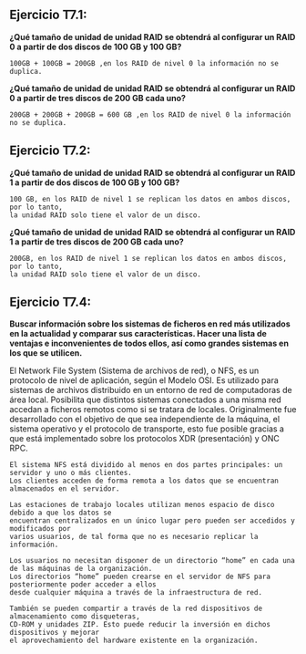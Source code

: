 <h2><b>Ejercicio T7.1:</b></h2>
<b>¿Qué tamaño de unidad de unidad RAID se obtendrá al configurar 
    un RAID 0 a partir de dos discos de 100 GB y 100 GB?</b>

    100GB + 100GB = 200GB ,en los RAID de nivel 0 la información no se duplica.

<b>¿Qué tamaño de unidad de unidad RAID se obtendrá al configurar 
    un RAID 0 a partir de tres discos de 200 GB cada uno?</b>    

    200GB + 200GB + 200GB = 600 GB ,en los RAID de nivel 0 la información no se duplica.

<h2><b>Ejercicio T7.2:</b></h2>
<b>¿Qué tamaño de unidad de unidad RAID se obtendrá al configurar 
    un RAID 1 a partir de dos discos de 100 GB y 100 GB?</b>

    100 GB, en los RAID de nivel 1 se replican los datos en ambos discos, por lo tanto,
    la unidad RAID solo tiene el valor de un disco.

<b>¿Qué tamaño de unidad de unidad RAID se obtendrá al configurar 
  un RAID 1 a partir de tres discos de 200 GB cada uno?</b>

    200GB, en los RAID de nivel 1 se replican los datos en ambos discos, por lo tanto,
    la unidad RAID solo tiene el valor de un disco.

<h2><b>Ejercicio T7.4:</b></h2>
<b>Buscar información sobre los sistemas de ficheros en red más 
 utilizados en la actualidad y comparar sus características. 
 Hacer una lista de ventajas e inconvenientes de todos ellos, 
 así como grandes sistemas en los que se utilicen. </b>

El Network File System (Sistema de archivos de red), o NFS, es un protocolo de nivel de aplicación, 
según el Modelo OSI. Es utilizado para sistemas de archivos distribuido en un entorno de red de 
computadoras de área local. Posibilita que distintos sistemas conectados a una misma red accedan 
a ficheros remotos como si se tratara de locales. Originalmente fue desarrollado con el objetivo de 
que sea independiente de la máquina, el sistema operativo y el protocolo de transporte, esto fue 
posible gracias a que está implementado sobre los protocolos XDR (presentación) y ONC RPC.

    El sistema NFS está dividido al menos en dos partes principales: un servidor y uno o más clientes. 
    Los clientes acceden de forma remota a los datos que se encuentran almacenados en el servidor.

    Las estaciones de trabajo locales utilizan menos espacio de disco debido a que los datos se 
    encuentran centralizados en un único lugar pero pueden ser accedidos y modificados por 
    varios usuarios, de tal forma que no es necesario replicar la información.

    Los usuarios no necesitan disponer de un directorio “home” en cada una de las máquinas de la organización. 
    Los directorios “home” pueden crearse en el servidor de NFS para posteriormente poder acceder a ellos 
    desde cualquier máquina a través de la infraestructura de red.

    También se pueden compartir a través de la red dispositivos de almacenamiento como disqueteras, 
    CD-ROM y unidades ZIP. Esto puede reducir la inversión en dichos dispositivos y mejorar 
    el aprovechamiento del hardware existente en la organización.
